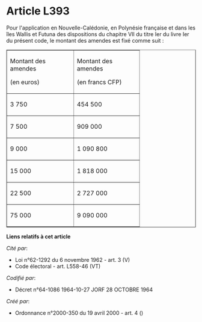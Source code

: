 # Article L393

Pour l'application en Nouvelle-Calédonie, en Polynésie française et dans les îles Wallis et Futuna des dispositions du
chapitre VII du titre Ier du livre Ier du présent code, le montant des amendes est fixé comme suit :

<table cellspacing="0" border="1" cellpadding="0" align="center">
  <tbody>
    <tr>
      <td width="161">

Montant des amendes

(en euros)

</td>
      <td width="158">

Montant des amendes

(en francs CFP)

</td>
    </tr>
    <tr>
      <td width="161">

3 750

</td>
      <td width="158">

454 500

</td>
    </tr>
    <tr>
      <td width="161">

7 500

</td>
      <td width="158">

909 000

</td>
    </tr>
    <tr>
      <td width="161">

9 000

</td>
      <td width="158">

1 090 800

</td>
    </tr>
    <tr>
      <td width="161">

15 000

</td>
      <td width="158">

1 818 000

</td>
    </tr>
    <tr>
      <td width="161">

22 500

</td>
      <td width="158">

2 727 000

</td>
    </tr>
    <tr>
      <td width="161">

75 000

</td>
      <td width="158">

9 090 000

</td>
    </tr>
  </tbody>
</table>

**Liens relatifs à cet article**

_Cité par_:

  - Loi n°62-1292 du 6 novembre 1962 - art. 3 (V)
  - Code électoral - art. L558-46 (VT)

_Codifié par_:

  - Décret n°64-1086 1964-10-27 JORF 28 OCTOBRE 1964

_Créé par_:

  - Ordonnance n°2000-350 du 19 avril 2000 - art. 4 ()
